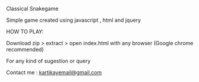Classical Snakegame 

Simple game created using javascript , html and jquery

HOW TO PLAY:

Download zip > extract > open index.html with any browser (Google chrome recommended)


For any kind of sugestion or query 

Contact me : kartikayemail@gmail.com
